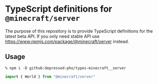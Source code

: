 # TypeScript definitions for `@minecraft/server`

The purpose of this repository is to provide TypeScript definitions for the
latest beta API. If you only need stable API use
https://www.npmjs.com/package/@minecraft/server instead.

## Usage

```shell
% npm i -D github:depressed-pho/types-minecraft__server
```

```typescript
import { World } from "@minecraft/server"
```
